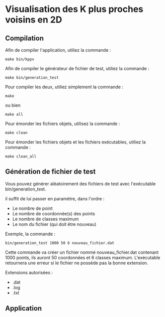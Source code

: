 # Visualisation des K plus proches voisins en 2D

## Compilation

Afin de compiler l'application, utiliez la commande :
```
make bin/kppv
```

Afin de compiler le générateur de fichier de test, utiliez la commande :
```
make bin/generation_test
```

Pour compiler les deux, utiliez simplement la commande :
```
make
```
ou bien
```
make all
```

Pour émonder les fichiers objets, utilisez la commande :
```
make clean
```

Pour émonder les fichiers objets et les fichiers exécutables, utiliez la
commande :
```
make clean_all
```

## Génération de fichier de test

Vous pouvez générer aléatoirement des fichiers de test avec l'exécutable
bin/generation_test.

il suffit de lui passer en paramètre, dans l'ordre :
  - Le nombre de point
  - Le nombre de coordonnée(s) des points
  - Le nombre de classes maximum
  - Le nom du fichier (qui doit être nouveau)

Exemple, la commande :
```
bin/generation_test 1000 50 6 nouveau_fichier.dat
```

Cette commande va créer un fichier nommé nouveau_fichier.dat contenant 1000
points, ils auront 50 coordonnées et 6 classes maximum.
L'exécutable retournera une erreur si le fichier ne possède pas la bonne
extension.

Extensions autorisées :
  - .dat
  - .log
  - .txt

## Application
